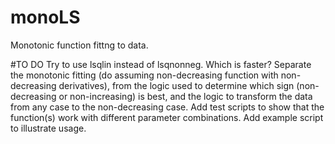 # monoLS
Monotonic function fittng to data.

#TO DO
Try to use lsqlin instead of lsqnonneg. Which is faster?
Separate the monotonic fitting (do assuming non-decreasing function with non-decreasing derivatives), from the logic used to determine which sign (non-decreasing or non-increasing) is best, and the logic to transform the data from any case to the non-decreasing case.
Add test scripts to show that the function(s) work with different parameter combinations.
Add example script to illustrate usage.

